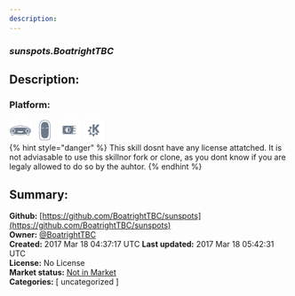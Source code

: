 ```yaml
---
description: 
---
```


### _sunspots.BoatrightTBC_  
## Description:  
  
  
  
### Platform:  
 ![Mark I](../.gitbook/assets/mark-1-icon.png)  ![Mark II](../.gitbook/assets/mark-2-icon.png)  ![Picroft](../.gitbook/assets/picroft-icon.png)  ![plasmoid](../.gitbook/assets/kde.png)   
{% hint style="danger" %}
This skill dosnt have any license attatched. It is not adviasable to use this skillnor fork or clone, as you dont know if you are legaly allowed to do so by the auhtor.
{% endhint %}
  
## Summary:  
**Github:** [https://github.com/BoatrightTBC/sunspots](https://github.com/BoatrightTBC/sunspots)  
**Owner:** [@BoatrightTBC](https://github.com/BoatrightTBC)  
**Created:** 2017 Mar 18 04:37:17 UTC  **Last updated:** 2017 Mar 18 05:42:31 UTC  
**License:** No License  
**Market status:** [Not in Market](https://market.mycroft.ai/skill/)  
**Categories:** [ uncategorized ]   
